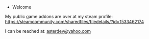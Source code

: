 - Welcome

My public game addons are over at my steam profile: https://steamcommunity.com/sharedfiles/filedetails/?id=1533462174

I can be reached at: asterdev@yahoo.com

<!---
bismuth2/bismuth2 is a ✨ special ✨ repository because its `README.md` (this file) appears on your GitHub profile.
You can click the Preview link to take a look at your changes.
--->

